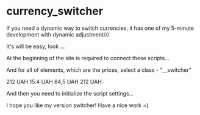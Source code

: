 # currency_switcher


If you need a dynamic way to switch currencies, it has one of my 5-minute development with dynamic adjustment///

It's will be easy, look ...

At the beginning of the site is required to connect these scripts...

<script type="text/javascript" src="js/jquery.min.js"></script>
<script type="text/javascript" src="js/jquery.cookie.js"></script>
<script type="text/javascript" src="js/currencySwitcher.js"></script>


And for all of elements, which are the prices, select a class - "__switcher"

<span class="__switcher">212 UAH</span>
<span class="__switcher">15.4 UAH</span>
<span class="__switcher">84,5 UAH</span>
<span class="__switcher">212 UAH</span>

And then you need to initialize the script settings...

<script type="text/javascript">
        var __switcher = new CurrencySwitcher();
        __switcher.init({
            startCurrency: 'UAH',
            currencyClass: '__switcher',
            typeVariable : 'round_2',
            currencies: [
                {
                    type: 'USD',
                    title: '$',
                    before: true,
                    cssClass: 'dollar',
                    value: 22.4
                },
                {
                    type: 'EUR',
                    cssClass: 'euro',
                    value: 26.4
                },
                {
                    type: 'UAH',
                    cssClass: 'grivna',
                    value: 1
                }
            ],
            debug: true // for debug
        });
</script>


I hope you like my version switcher! Have a nice work =)